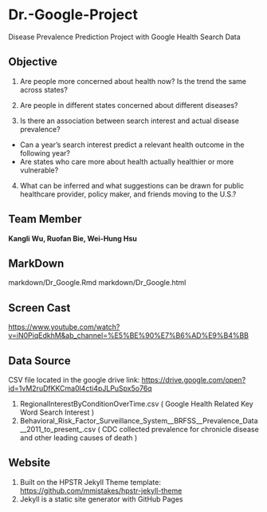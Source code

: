 # Dr.-Google-Project
Disease Prevalence Prediction Project with Google Health Search Data

## Objective

1. Are people more concerned about health now? Is the trend the same across states?

2. Are people in different states concerned about different diseases?

3. Is there an association between search interest and actual disease prevalence?

* Can a year’s search interest predict a relevant health outcome in the following year?
* Are states who care more about health actually healthier or more vulnerable?

4. What can be inferred and what suggestions can be drawn for public healthcare provider, policy maker, and friends moving to the U.S.?

## Team Member
**Kangli Wu, Ruofan Bie, Wei-Hung Hsu**

## MarkDown

markdown/Dr_Google.Rmd
markdown/Dr_Google.html

## Screen Cast
https://www.youtube.com/watch?v=iN0PiqEdkhM&ab_channel=%E5%BE%90%E7%B6%AD%E9%B4%BB

## Data Source
CSV file located in the google drive link: https://drive.google.com/open?id=1vM2ruDfKKCma0l4cti4pJLPuSpx5o76q

1. RegionalInterestByConditionOverTime.csv ( Google Health Related Key Word Search Interest )
2. Behavioral_Risk_Factor_Surveillance_System__BRFSS__Prevalence_Data__2011_to_present_.csv ( CDC collected prevalence for chronicle disease and other leading causes of death )

## Website
1. Built on the HPSTR Jekyll Theme template: https://github.com/mmistakes/hpstr-jekyll-theme
2. Jekyll is a static site generator with GitHub Pages
